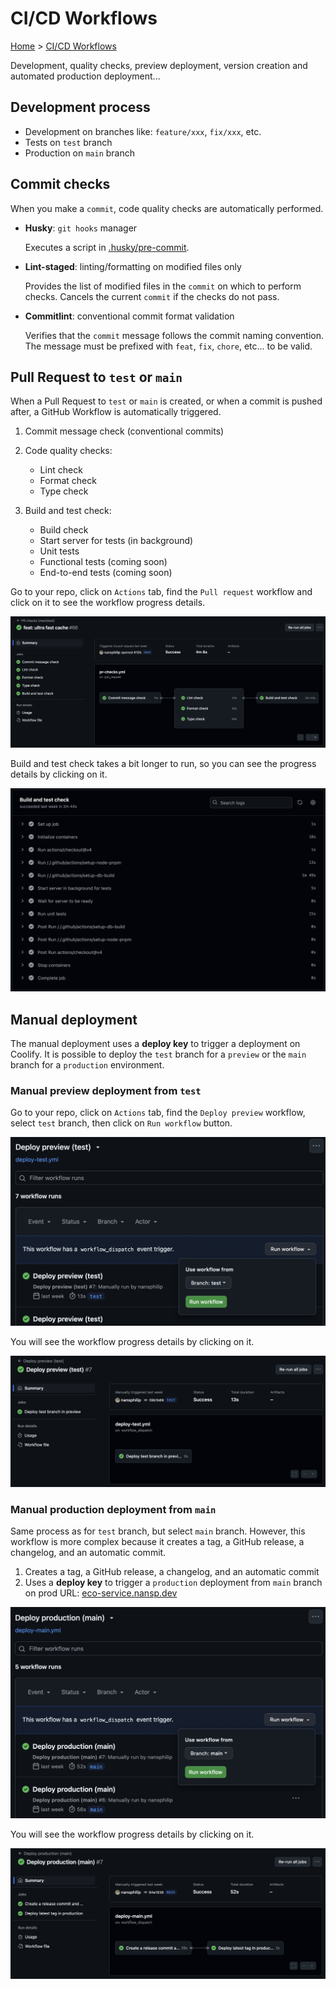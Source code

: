 # CI/CD Workflows

[Home](../README.md) > [CI/CD Workflows](./ci-cd-workflows.md)

Development, quality checks, preview deployment, version creation and automated production deployment...

## Development process

- Development on branches like: `feature/xxx`, `fix/xxx`, etc.
- Tests on `test` branch
- Production on `main` branch

## Commit checks

When you make a `commit`, code quality checks are automatically performed.

- **Husky**: `git hooks` manager

    Executes a script in [.husky/pre-commit](../.husky/pre-commit).

- **Lint-staged**: linting/formatting on modified files only

    Provides the list of modified files in the `commit` on which to perform checks. Cancels the current `commit` if the checks do not pass.

- **Commitlint**: conventional commit format validation

    Verifies that the `commit` message follows the commit naming convention.
    The message must be prefixed with `feat`, `fix`, `chore`, etc... to be valid.

## Pull Request to `test` or `main`

When a Pull Request to `test` or `main` is created, or when a commit is pushed after, a GitHub Workflow is automatically triggered.

1. Commit message check (conventional commits)
2. Code quality checks:
    - Lint check
    - Format check
    - Type check

3. Build and test check:
    - Build check
    - Start server for tests (in background)
    - Unit tests
    - Functional tests (coming soon)
    - End-to-end tests (coming soon)

Go to your repo, click on `Actions` tab, find the `Pull request` workflow and click on it to see the workflow progress details.

![Pull Request Pipelines](../public/docs/ci-cd-worflows/pull-request-action.png)

Build and test check takes a bit longer to run, so you can see the progress details by clicking on it.

![Build and test check](../public/docs/ci-cd-worflows/build-and-test-check.png)

## Manual deployment

The manual deployment uses a **deploy key** to trigger a deployment on Coolify. It is possible to deploy the `test` branch for a `preview` or the `main` branch for a `production` environment.

### Manual preview deployment from `test`

Go to your repo, click on `Actions` tab, find the `Deploy preview` workflow, select `test` branch, then click on `Run workflow` button.

![Deploy test button](../public/docs/ci-cd-worflows/deploy-test-button.png)

You will see the workflow progress details by clicking on it.

![Deploy test action](../public/docs/ci-cd-worflows/deploy-test-action.png)

### Manual production deployment from `main`

Same process as for `test` branch, but select `main` branch. However, this workflow is more complex because it creates a tag, a GitHub release, a changelog, and an automatic commit.

1. Creates a tag, a GitHub release, a changelog, and an automatic commit
2. Uses a **deploy key** to trigger a `production` deployment from `main` branch on prod URL: [eco-service.nansp.dev](https://eco-service.nansp.dev)

![Deploy production button](../public/docs/ci-cd-worflows/deploy-prod-button.png)

You will see the workflow progress details by clicking on it.

![Deploy production action](../public/docs/ci-cd-worflows/deploy-prod-action.png)
